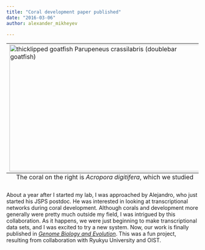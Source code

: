```yaml
---
title: "Coral development paper published"
date: "2016-03-06"
author: alexander_mikheyev

---
```

<table class="image">
<caption align="bottom">The coral on the  right is <i>Acropora digitifera</i>, which we studied</caption>
<tr><td>
<a data-flickr-embed="true"  href="https://www.flickr.com/photos/pauljill/5822469420/in/photolist-9SvFiN-nvLMaw-nwbn5j-nwb7Hy" title="thicklipped goatfish Parupeneus crassilabris (doublebar goatfish)"><img src="https://farm4.staticflickr.com/3257/5822469420_7fdde7da81.jpg" width="500" height="333" alt="thicklipped goatfish Parupeneus crassilabris (doublebar goatfish)"></a><script async src="//embedr.flickr.com/assets/client-code.js" charset="utf-8"></script>
</td></tr>
</table>

About a year after I started my lab, I was approached by Alejandro, who just started his JSPS postdoc. He was interested in looking at transcriptional networks during coral development. Although corals and development more generally were pretty much outside my field, I was intrigued by this collaboration. As it happens, we were just beginning to make transcriptional data sets, and I was excited to try a new system. Now, our work is finally published in [*Genome Biology and Evolution*](http://gbe.oxfordjournals.org/content/early/2016/03/03/gbe.evw042.full.pdf). This was a fun project, resulting from collaboration with Ryukyu University and OIST.
